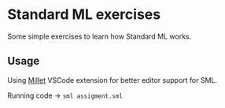 # Standard ML exercises

Some simple exercises to learn how Standard ML works.

## Usage

Using [Millet](azdavis.millet) VSCode extension for better editor support for SML.

Running code -> `sml assigment.sml`
